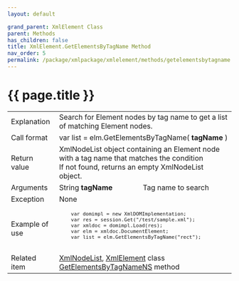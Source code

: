 ```yaml
---
layout: default

grand_parent: XmlElement Class
parent: Methods
has_children: false
title: XmlElement.GetElementsByTagName Method
nav_order: 5
permalink: /package/xmlpackage/xmlelement/methods/getelementsbytagname
---
```

# {{ page.title }}

<table>
  <tr>
    <td>Explanation</td>
    <td colspan="2">Search for Element nodes by tag name to get a list of matching Element nodes.</td>
  </tr>
  <tr>
    <td>Call format</td>
    <td colspan="2">var list = elm.GetElementsByTagName( <b>tagName</b> )</td>
  </tr>
  <tr>
    <td>Return value</td>
    <td colspan="2">XmlNodeList object containing an Element node with a tag name that matches the condition<br>If not found, returns an empty XmlNodeList object.</td>
  </tr>  
  <tr>
    <td>Arguments</td>
    <td>String <b>tagName</b></td>
    <td>Tag name to search</td>
  </tr>
  <tr>
    <td>Exception</td>
    <td colspan="2">None</td>
  </tr>
  <tr>
    <td>Example of use</td>
    <td colspan="2"><code><pre>
    var domimpl = new XmlDOMImplementation;
    var res = session.Get("/test/sample.xml");
    var xmldoc = domimpl.Load(res);
    var elm = xmldoc.DocumentElement;
    var list = elm.GetElementsByTagName("rect");
    </pre></code></td>
  </tr>
  <tr>
    <td>Related item</td>
    <td colspan="2"><a href="/package/xmlpackage/xmlnodelist">XmlNodeList</a>, <a href="/package/xmlpackage/xmlelement">XmlElement</a> class<br><a href="/package/xmlpackage/xmlelement/methods/getelementsbytagnamens">GetElementsByTagNameNS</a> method</td>
  </tr>
</table>



